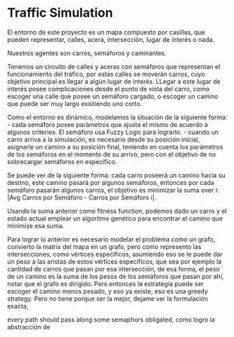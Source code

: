 # Traffic Simulation

El entorno de este proyecto es un mapa compuesto por casillas, que pueden representar, calles, acera, intersección, lugar de interés o nada.

Nuestros agentes son carros, semáforos y caminantes.

Tenemos un circuito de calles y aceras con semáforos que representan el funcionamiento del tráfico, por estas calles se moverán carros, cuyo objetivo principal es llegar a algún lugar de interés. LLegar a este lugar de interés posee complicaciones desde el punto de vista del carro, como escoger una calle que posee un semáforo cargado, o escoger un camino que puede ser muy largo existiendo uno corto. 

Como el entorno es dinámico, modelamos la situación de la siguiente forma:
	- cada semáforo posee parámetros que ajusta el mismo de acuerdo a algunos criterios. El semáforo usa Fuzzy Logic para lograrlo.
	- cuando un carro arriva a la simulación, es necesario desde su posición inicial, asignarle un camino a su posición final, teniendo en cuenta los parámetros de los semáforos en el momento de su arrivo, pero con el objetivo de no sobrecargar semáforos en específico. 
	
Se puede ver de la siguiente forma: cada carro poseerá un camino hacia su destino, este camino pasará por algunos semáforos, entonces por cada semáforo pasarán algunos carros, el objetivo es minimizar la suma over i: |Avg Carros por Semáforo - Carros por Semáforo i|.

Usando la suma anterior como fitness function, podemos dado un carro y el estado actual emplear un algoritmo genético para encontrar el camino que minimize esa suma.

Para lograr lo anterior es necesario modelar el problema como un grafo, convierto la matrix del mapa en un grafo, pero como represento las intersecciones, como vértices espećificos, asumiendo eso se le puede dar un peso a las aristas de estos vértices específicos, que sea por ejemplo la cantidad de carros que pasan por esa intersección, de esa forma, el peso de un camino es la suma de los pesos de los semáforos que pasan por ahí, notar que el grafo es dirigido. Pero entonces la estrategia puede ser escoger el camino menos pesado, y eso ya existe, eso es una greedy strategy. Pero no tiene porque ser la mejor, dejame ver la formulación exacta, 

every path should pass along some semaphors obligated, como logro la abstracción de 
